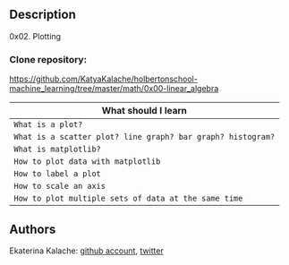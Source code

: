 ## Description
0x02. Plotting

### __Clone repository:__ 
https://github.com/KatyaKalache/holbertonschool-machine_learning/tree/master/math/0x00-linear_algebra

|What should I learn  |
| ---------------- |
|    `What is a plot?`   |
|    `What is a scatter plot? line graph? bar graph? histogram?`    |
|    `What is matplotlib?`    |
|    `How to plot data with matplotlib`    |
|    `How to label a plot`    |
|    `How to scale an axis`    |
|    `How to plot multiple sets of data at the same time`    |

## Authors

Ekaterina Kalache: [github account](https://github.com/KatyaKalache), [twitter](https://twitter.com/KatyaKalache)





